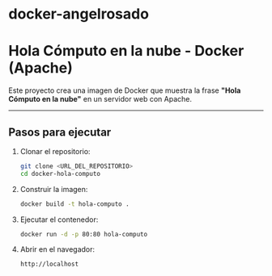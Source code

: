 # docker-angelrosado
# Hola Cómputo en la nube - Docker (Apache)

Este proyecto crea una imagen de Docker que muestra la frase **"Hola Cómputo en la nube"** en un servidor web con Apache.

---

## Pasos para ejecutar

1. Clonar el repositorio:
   ```bash
   git clone <URL_DEL_REPOSITORIO>
   cd docker-hola-computo
2. Construir la imagen:
   ```bash
   docker build -t hola-computo .
3. Ejecutar el contenedor:
   ```bash
   docker run -d -p 80:80 hola-computo
4. Abrir en el navegador:
   ```arduino
   http://localhost
